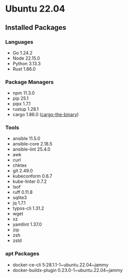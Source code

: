 # Ubuntu 22.04

## Installed Packages

### Languages

- Go 1.24.2
- Node 22.15.0
- Python 3.13.3
- Rust 1.86.0

### Package Managers

- npm 11.3.0
- pip 25.1
- pipx 1.7.1
- rustup 1.28.1
- cargo 1.86.0 ([cargo-the-binary](https://github.com/rust-lang/cargo/blob/master/src/cargo/version.rs))

### Tools

- ansible 11.5.0
- ansible-core 2.18.5
- ansible-lint 25.4.0
- awk
- curl
- chktex
- git 2.49.0
- kubeconform 0.6.7
- kube-linter 0.7.2
- lsof
- ruff 0.11.8
- sqlite3
- jq 1.7.1
- typos-cli 1.31.2
- wget
- xz
- yamllint 1.37.0
- zip
- zsh
- zstd

### apt Packages

- docker-ce-cli 5:28.1.1-1\~ubuntu.22.04\~jammy
- docker-buildx-plugin 0.23.0-1\~ubuntu.22.04\~jammy
